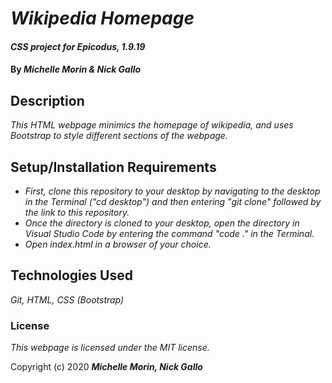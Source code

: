 # _Wikipedia Homepage_

#### _CSS project for Epicodus, 1.9.19_

#### By _**Michelle Morin & Nick Gallo**_

## Description

_This HTML webpage minimics the homepage of wikipedia, and uses Bootstrap to style different sections of the webpage._

## Setup/Installation Requirements

* _First, clone this repository to your desktop by navigating to the desktop in the Terminal ("cd desktop") and then entering "git clone" followed by the link to this repository._
* _Once the directory is cloned to your desktop, open the directory in Visual Studio Code by entering the command "code ." in the Terminal._
* _Open index.html in a browser of your choice._

## Technologies Used

_Git, HTML, CSS (Bootstrap)_

### License

*This webpage is licensed under the MIT license.*

Copyright (c) 2020 **_Michelle Morin, Nick Gallo_**
